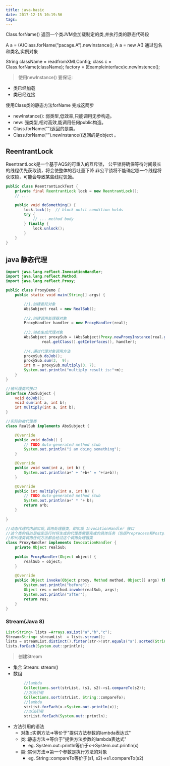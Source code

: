 ```yaml
---
title: java-basic
date: 2017-12-15 10:19:56
tags:
---
```


Class.forName() 返回一个类JVM会加载制定的类,并执行类的静态代码段

A a = (A)Class.forName(“pacage.A”).newInstance();
A a = new A()
通过包名和类名,实例对象

String className = readfromXMLConfig;
class c = Class.forName(className);
factory = (Exampleinterface)c.newInstence();
> 使用newInstance() 要保证:
* 类已经加载
* 类已经连接

使用Class类的静态方法forName 完成这两步
- newInstance(): 弱类型,低效率,只能调用无参构造。
- new: 强类型,相对高效,能调用任何public构造。
- Class.forName(“”)返回的是类。
- Class.forName(“”).newInstance()返回的是object 。
## ReentrantLock
ReentrantLock是一个基于AQS的可重入的互斥锁，
公平锁将确保等待时间最长的线程优先获取锁，将会使整体的吞吐量下降
非公平锁将不能确定哪一个线程将获取锁，可能会导致某些线程饥饿。

```java
public class ReentrantLockTest {
    private final ReentrantLock lock = new ReentrantLock();
    // ...

    public void doSomething() {
        lock.lock();  // block until condition holds
        try {
            // ... method body
        } finally {
            lock.unlock();
        }
    }
}
```

<!-- more -->

## java 静态代理

```java
import java.lang.reflect.InvocationHandler;
import java.lang.reflect.Method;
import java.lang.reflect.Proxy;

public class ProxyDemo {
    public static void main(String[] args) {

        //1.创建委托对象
        AbsSubject real = new RealSub();
        
        //2.创建调用处理器对象
        ProxyHandler handler = new ProxyHandler(real);
        
        //3.动态生成代理对象
        AbsSubject proxySub = (AbsSubject)Proxy.newProxyInstance(real.getClass().getClassLoader(),
                real.getClass().getInterfaces(), handler);
        
        //4.通过代理对象调用方法
        proxySub.doJob();
        proxySub.sum(3,  9);
        int m = proxySub.multiply(3, 7);
        System.out.println("multiply result is:"+m);
    }
}

//被代理类的接口
interface AbsSubject {
    void doJob();
    void sum(int a, int b);
    int multiply(int a, int b);
}

//实际的被代理类
class RealSub implements AbsSubject {

    @Override
    public void doJob() {
        // TODO Auto-generated method stub
        System.out.println("i am doing something");
    }

    @Override
    public void sum(int a, int b) {
        System.out.println(a+" + "+b+" = "+(a+b));
    }

    @Override
    public int multiply(int a, int b) {
        // TODO Auto-generated method stub
        System.out.println(a+" * "+ b);
        return a*b;
    }
    
}

//动态代理的内部实现,调用处理器类，即实现 InvocationHandler 接口
//这个类的目的是指定运行时将生成的代理类需要完成的具体任务（包括Preprocess和Postprocess）
//即代理类调用任何方法都会经过这个调用处理器类
class ProxyHandler implements InvocationHandler {
    private Object realSub;
    
    public ProxyHandler(Object object) {
        realSub = object;
    }
    
    @Override
    public Object invoke(Object proxy, Method method, Object[] args) throws Throwable {
        System.out.println("before");
        Object res = method.invoke(realSub, args);
        System.out.println("after");
        return res;
    }   
}
```


### Stream(Java 8)

```java
List<String> lists =Arrays.asList("a","b","c");
Stream<String> streamList  = lists.stream();
lists = streamList.distinct().finter(str->!str.equals("a").sorted(String::CompareTo).collect(ollectors.toList());
lists.forEach(System.out::println);
```

> 创建Stream
- 集合 Stream: stream()
- 数组

```java
        //lambda
        Collections.sort(strList, (s1, s2)->s1.compareTo(s2));
        //方法引用
        Collections.sort(strList, String::compareTo);
        //lambda
        strList.forEach(x->System.out.println(x));
        //方法引用
        strList.forEach(System.out::println);
```
* 方法引用的语法
    - 对象::实例方法=>等价于"提供方法参数的lambda表达式"
    - 类::静态方法=>等价于"提供方法参数的lambda表达式"
        - eg. System.out::println等价于x->System.out.println(x)
    - 类::实例方法=>第一个参数是执行方法的对象
        - eg. String::compareTo等价于(s1, s2)->s1.compareTo(s2)